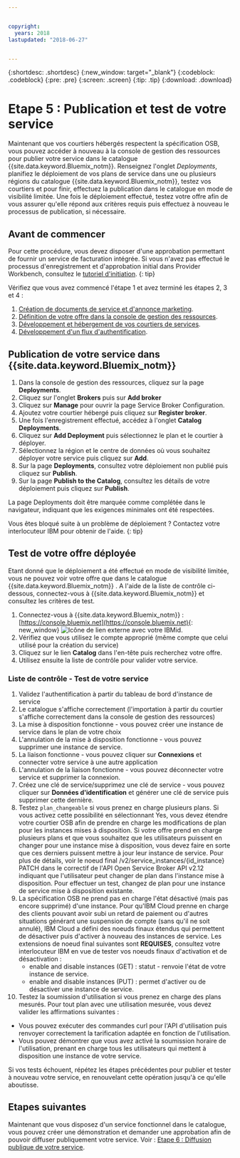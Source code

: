 ```yaml
---


copyright:
  years: 2018
lastupdated: "2018-06-27"


---
```


{:shortdesc: .shortdesc}
{:new_window: target="_blank"}
{:codeblock: .codeblock}
{:pre: .pre}
{:screen: .screen}
{:tip: .tip}
{:download: .download}

# Etape 5 : Publication et test de votre service

Maintenant que vos courtiers hébergés respectent la spécification OSB, vous pouvez accéder à nouveau à la console de gestion des ressources pour publier votre service dans le catalogue {{site.data.keyword.Bluemix_notm}}. Renseignez l'onglet *Deployments*, planifiez le déploiement de vos plans de service dans une ou plusieurs régions du catalogue {{site.data.keyword.Bluemix_notm}}, testez vos courtiers et pour finir, effectuez la publication dans le catalogue en mode de visibilité limitée. Une fois le déploiement effectué, testez votre offre afin de vous assurer qu'elle répond aux critères requis puis effectuez à nouveau le processus de publication, si nécessaire.


## Avant de commencer

Pour cette procédure, vous devez disposer d'une approbation permettant de fournir un service de facturation intégrée. Si vous n'avez pas effectué le processus d'enregistrement et d'approbation initial dans Provider Workbench, consultez le [tutoriel d'initiation](/docs/third-party/index.md).
{: tip}

Vérifiez que vous avez commencé l'étape 1 et avez terminé les étapes 2, 3 et 4 :
1. [Création de documents de service et d'annonce marketing](/docs/third-party/cis1-docs-marketing.html).
2. [Définition de votre offre dans la console de gestion des ressources](/docs/third-party/cis2-rmc-define.html).
3. [Développement et hébergement de vos courtiers de services](/docs/third-party/cis3-broker.html).
3. [Développement d'un flux d'authentification](/docs/third-party/cis-iam.html).

## Publication de votre service dans {{site.data.keyword.Bluemix_notm}}

1. Dans la console de gestion des ressources, cliquez sur la page **Deployments**.
2. Cliquez sur l'onglet **Brokers** puis sur **Add broker**
3. Cliquez sur **Manage** pour ouvrir la page Service Broker Configuration.
4. Ajoutez votre courtier hébergé puis cliquez sur **Register broker**.
5. Une fois l'enregistrement effectué, accédez à l'onglet **Catalog Deployments**.
6. Cliquez sur **Add Deployment** puis sélectionnez le plan et le courtier à déployer.
7. Sélectionnez la région et le centre de données où vous souhaitez déployer votre service puis cliquez sur **Add**.
8. Sur la page **Deployments**, consultez votre déploiement non publié puis cliquez sur **Publish**.
9. Sur la page **Publish to the Catalog**, consultez les détails de votre déploiement puis cliquez sur **Publish**.

La page Deployments doit être marquée comme complétée dans le navigateur, indiquant que les exigences minimales ont été respectées.

Vous êtes bloqué suite à un problème de déploiement ? Contactez votre interlocuteur IBM pour obtenir de l'aide.
{: tip}

## Test de votre offre déployée 

Etant donné que le déploiement a été effectué en mode de visibilité limitée, vous ne pouvez voir votre offre que dans le catalogue {{site.data.keyword.Bluemix_notm}} . A l'aide de la liste de contrôle ci-dessous, connectez-vous à {{site.data.keyword.Bluemix_notm}} et consultez les critères de test.

1. Connectez-vous à {{site.data.keyword.Bluemix_notm}} : [https://console.bluemix.net](https://console.bluemix.net){: new_window} ![Icône de lien externe](../icons/launch-glyph.svg "Icône de lien externe") avec votre IBMid.
2. Vérifiez que vous utilisez le compte approprié (même compte que celui utilisé pour la création du service)
3. Cliquez sur le lien **Catalog** dans l'en-tête puis recherchez votre offre.
4. Utilisez ensuite la liste de contrôle pour valider votre service.

### Liste de contrôle - Test de votre service
1. Validez l'authentification à partir du tableau de bord d'instance de service
2. Le catalogue s'affiche correctement (l'importation à partir du courtier s'affiche correctement dans la console de gestion des ressources)
3. La mise à disposition fonctionne - vous pouvez créer une instance de service dans le plan de votre choix
4. L'annulation de la mise à disposition fonctionne - vous pouvez supprimer une instance de service.
5. La liaison fonctionne - vous pouvez cliquer sur **Connexions** et connecter votre service à une autre application
6. L'annulation de la liaison fonctionne - vous pouvez déconnecter votre service et supprimer la connexion.
7. Créez une clé de service/supprimez une clé de service - vous pouvez cliquer sur **Données d'identification** et générer une clé de service puis supprimer cette dernière.
8. Testez `plan_changeable` si vous prenez en charge plusieurs plans. Si vous activez cette possibilité en sélectionnant Yes, vous devez étendre votre courtier OSB afin de prendre en charge les modifications de plan pour les instances mises à disposition. Si votre offre prend en charge plusieurs plans et que vous souhaitez que les utilisateurs puissent en changer pour une instance mise à disposition, vous devez faire en sorte que ces derniers puissent mettre à jour leur instance de service. Pour plus de détails, voir le noeud final /v2/service_instances/{id_instance} PATCH dans le correctif de l'API Open Service Broker API v2.12 indiquant que l'utilisateur peut changer de plan dans l'instance mise à disposition. Pour effectuer un test, changez de plan pour une instance de service mise à disposition existante.
9. La spécification OSB ne prend pas en charge l'état désactivé (mais pas encore supprimé) d'une instance. Pour qu'IBM Cloud prenne en charge des clients pouvant avoir subi un retard de paiement ou d'autres situations générant une suspension de compte (sans qu'il ne soit annulé), IBM Cloud a défini des noeuds finaux étendus qui permettent de désactiver puis d'activer à nouveau des instances de service. Les extensions de noeud final suivantes sont **REQUISES**, consultez votre interlocuteur IBM en vue de tester vos noeuds finaux d'activation et de désactivation :
   - enable and disable instances (GET) : statut - renvoie l'état de votre instance de service.
   - enable and disable instances (PUT) : permet d'activer ou de désactiver une instance de service.
10. Testez la soumission d'utilisation si vous prenez en charge des plans mesurés. Pour tout plan avec une utilisation mesurée, vous devez valider les affirmations suivantes :
   - Vous pouvez exécuter des commandes curl pour l'API d'utilisation puis renvoyer correctement la tarification adaptée en fonction de l'utilisation.
   - Vous pouvez démontrer que vous avez activé la soumission horaire de l'utilisation, prenant en charge tous les utilisateurs qui mettent à disposition une instance de votre service.

Si vos tests échouent, répétez les étapes précédentes pour publier et tester à nouveau votre service, en renouvelant cette opération jusqu'à ce qu'elle aboutisse.


## Etapes suivantes

Maintenant que vous disposez d'un service fonctionnel dans le catalogue, vous pouvez créer une démonstration et demander une approbation afin de pouvoir diffuser publiquement votre service. Voir : [Etape 6 : Diffusion publique de votre service](/docs/third-party/cis6-ga.html).
